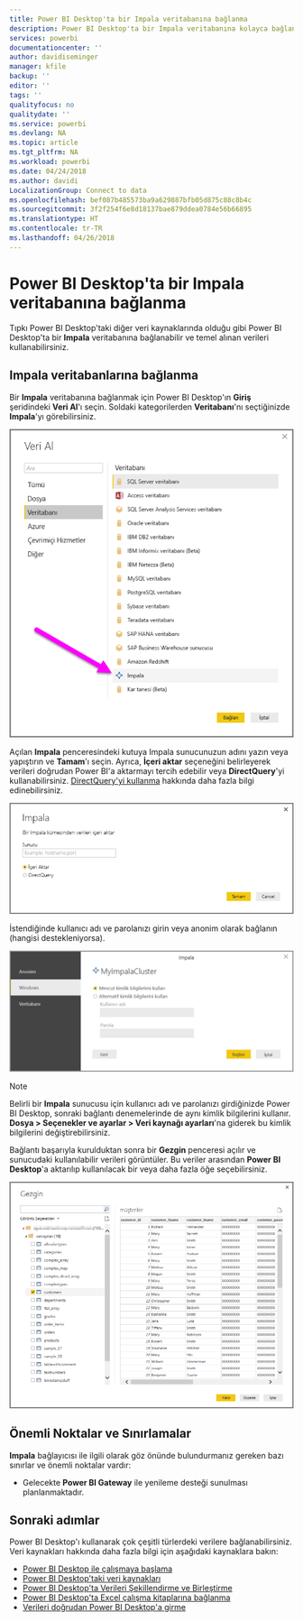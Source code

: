 ```yaml
---
title: Power BI Desktop'ta bir Impala veritabanına bağlanma
description: Power BI Desktop'ta bir Impala veritabanına kolayca bağlanma ve bu veritabanını kullanma
services: powerbi
documentationcenter: ''
author: davidiseminger
manager: kfile
backup: ''
editor: ''
tags: ''
qualityfocus: no
qualitydate: ''
ms.service: powerbi
ms.devlang: NA
ms.topic: article
ms.tgt_pltfrm: NA
ms.workload: powerbi
ms.date: 04/24/2018
ms.author: davidi
LocalizationGroup: Connect to data
ms.openlocfilehash: bef087b485573ba9a629887bfb05d875c88c8b4c
ms.sourcegitcommit: 3f2f254f6e8d18137bae879ddea0784e56b66895
ms.translationtype: HT
ms.contentlocale: tr-TR
ms.lasthandoff: 04/26/2018
---
```

# <a name="connect-to-an-impala-database-in-power-bi-desktop"></a>Power BI Desktop'ta bir Impala veritabanına bağlanma
Tıpkı Power BI Desktop'taki diğer veri kaynaklarında olduğu gibi Power BI Desktop'ta bir **Impala** veritabanına bağlanabilir ve temel alınan verileri kullanabilirsiniz.

## <a name="connect-to-an-impala-database"></a>Impala veritabanlarına bağlanma
Bir **Impala** veritabanına bağlanmak için Power BI Desktop'ın **Giriş** şeridindeki **Veri Al**'ı seçin. Soldaki kategorilerden **Veritabanı**'nı seçtiğinizde **Impala**'yı görebilirsiniz.

![](media/desktop-connect-impala/connect_impala_2.png)

Açılan **Impala** penceresindeki kutuya Impala sunucunuzun adını yazın veya yapıştırın ve **Tamam**'ı seçin. Ayrıca, **İçeri aktar** seçeneğini belirleyerek verileri doğrudan Power BI'a aktarmayı tercih edebilir veya **DirectQuery**'yi kullanabilirsiniz. [DirectQuery'yi kullanma](desktop-use-directquery.md) hakkında daha fazla bilgi edinebilirsiniz.

![](media/desktop-connect-impala/connect_impala_3a.png)

İstendiğinde kullanıcı adı ve parolanızı girin veya anonim olarak bağlanın (hangisi destekleniyorsa).

![](media/desktop-connect-impala/connect_impala_4.png)

> [!NOTE]
> Belirli bir **Impala** sunucusu için kullanıcı adı ve parolanızı girdiğinizde Power BI Desktop, sonraki bağlantı denemelerinde de aynı kimlik bilgilerini kullanır. **Dosya > Seçenekler ve ayarlar > Veri kaynağı ayarları**'na giderek bu kimlik bilgilerini değiştirebilirsiniz.
> 
> 

Bağlantı başarıyla kurulduktan sonra bir **Gezgin** penceresi açılır ve sunucudaki kullanılabilir verileri görüntüler. Bu veriler arasından **Power BI Desktop**'a aktarılıp kullanılacak bir veya daha fazla öğe seçebilirsiniz.

![](media/desktop-connect-impala/connect_impala_5.png)

## <a name="considerations-and-limitations"></a>Önemli Noktalar ve Sınırlamalar
**Impala** bağlayıcısı ile ilgili olarak göz önünde bulundurmanız gereken bazı sınırlar ve önemli noktalar vardır:

* Gelecekte **Power BI Gateway** ile yenileme desteği sunulması planlanmaktadır.

## <a name="next-steps"></a>Sonraki adımlar
Power BI Desktop'ı kullanarak çok çeşitli türlerdeki verilere bağlanabilirsiniz. Veri kaynakları hakkında daha fazla bilgi için aşağıdaki kaynaklara bakın:

* [Power BI Desktop ile çalışmaya başlama](desktop-getting-started.md)
* [Power BI Desktop'taki veri kaynakları](desktop-data-sources.md)
* [Power BI Desktop'ta Verileri Şekillendirme ve Birleştirme](desktop-shape-and-combine-data.md)
* [Power BI Desktop'ta Excel çalışma kitaplarına bağlanma](desktop-connect-excel.md)   
* [Verileri doğrudan Power BI Desktop'a girme](desktop-enter-data-directly-into-desktop.md)   

